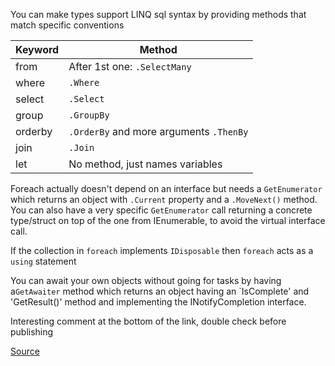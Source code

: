 You can make types support LINQ sql syntax by providing methods that match specific conventions

| Keyword | Method                                  |
| ------- | --------------------------------------- |
| from    | After 1st one: `.SelectMany`            |
| where   | `.Where`                                |
| select  | `.Select`                               |
| group   | `.GroupBy`                              |
| orderby | `.OrderBy` and more arguments `.ThenBy` |
| join    | `.Join`                                 |
| let     | No method, just names variables         |

Foreach actually doesn't depend on an interface but needs a `GetEnumerator` which returns an object with `.Current` property and a `.MoveNext()` method. You can also have a very specific `GetEnumerator` call returning a concrete type/struct on top of the one from IEnumerable, to avoid the virtual interface call. 

If the collection in `foreach` implements `IDisposable` then `foreach` acts as a `using` statement

You can await your own objects without going for tasks by  having a`GetAwaiter` method which returns an object having an \`IsComplete' and 'GetResult()' method and implementing the INotifyCompletion interface.

Interesting comment at the bottom of the link, double check before publishing 

[Source](https://www.gamlor.info/posts-output/2019-12-11-csharp-structural-pattern/en/)